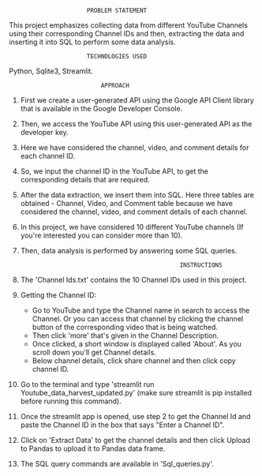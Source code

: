 						  PROBLEM STATEMENT

This project emphasizes collecting data from different YouTube Channels using their corresponding Channel IDs and then, extracting the data and inserting it into SQL to perform some data analysis.

						  TECHNOLOGIES USED

Python, Sqlite3, Streamlit.

						      APPROACH

1. First we create a user-generated API using the Google API Client library that is available in the Google Developer Console.
2. Then, we access the YouTube API using this user-generated API as the developer key.
3. Here we have considered the channel, video, and comment details for each channel ID. 
4. So, we input the channel ID in the YouTube API, to get the corresponding details that are required.
5. After the data extraction, we insert them into SQL. Here three tables are obtained - Channel, Video, and Comment table because we have considered the channel, video, and comment details of each channel.
6. In this project, we have considered 10 different YouTube channels (If you're interested you can consider more than 10).
7. Then, data analysis is performed by answering some SQL queries.

                                                    INSTRUCTIONS

1. The 'Channel Ids.txt' contains the 10 Channel IDs used in this project.
2. Getting the Channel ID:
   * Go to YouTube and type the Channel name in search to access the Channel. Or you can access that channel by clicking the channel button of the corresponding video that is being watched. 
   * Then click 'more' that's given in the Channel Description.
   * Once clicked, a short window is displayed called 'About'. As you scroll down you'll get Channel details.
   * Below channel details, click share channel and then click copy channel ID.
3. Go to the terminal and type 'streamlit run Youtube_data_harvest_updated.py' (make sure streamlit is pip installed before running this command). 
4. Once the streamlit app is opened, use step 2 to get the Channel Id and paste the Channel ID in the box that says "Enter a Channel ID".
5. Click on 'Extract Data' to get the channel details and then click Upload to Pandas to upload it to Pandas data frame.  
6. The SQL query commands are available in 'Sql_queries.py'.
   
						

 

